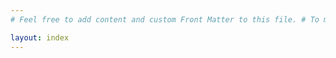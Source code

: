 ```yaml
---
# Feel free to add content and custom Front Matter to this file. # To modify the layout, see https://jekyllrb.com/docs/themes/#overriding-theme-defaults

layout: index
---
```

